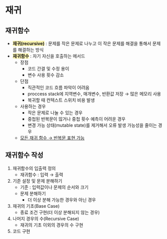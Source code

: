 # 재귀

## **재귀함수**

-   <span style="background-color:#fff5b1">**재귀(recursive)**</span> : 문제를 작은 문제로 나누고 이 작은 문제를 해결을 통해서 문제를 해결하는 방식
-   <span style="background-color:#fff5b1">**재귀함수**</span> : 자기 자신을 호출하는 메서드
    -   장점
        -   코드 간결 및 수정 용이
        -   변수 사용 횟수 감소
    -   단점
        -   직관적인 코드 흐름 파악이 어려움
        -   proccess stack에 지역변수, 매개변수, 반환값 저장 → 많은 메모리 사용
        -   복귀할 때 컨텍스트 스위치 비용 발생
    -   사용하는 경우
        -   작은 문제로 나눌 수 있는 경우
        -   중첩된 반복문이 많거나 중첩 횟수 예측이 어려운 경우
        -   변경 가능 상태(mutable state)를 제거해서 오류 발생 가능성을 줄이는 경우
    -   <U>모든 재귀 함수 → 반복문 표현 가능</U>

## **재귀함수 작성**

1.  재귀함수의 입출력 정의
    -   재귀함수 : 입력 → 출력
2.  기준 설정 및 문제 분해하기
    -   기준 : 입력값이나 문제의 순서와 크기
    -   문제 분해하기
        -   더 이상 분해 가능한 경우와 아닌 경우
3.  재귀의 기초(Base Case)
    -   종료 조건 구현(더 이상 분해되지 않는 경우)
4.  나머지 경우의 수(Recursive Case)
    -   재귀의 기초 이외의 경우의 수 구현
5.  코드 구현